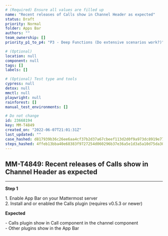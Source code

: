 ```yaml
---
# (Required) Ensure all values are filled up
name: "Recent releases of Calls show in Channel Header as expected"
status: Draft
priority: Normal
folder: Apps Bar
authors: ""
team_ownership: []
priority_p1_to_p4: "P3 - Deep Functions (Do extensive scenarios work?)"

# (Optional)
location: null
component: null
tags: []
labels: []

# (Optional) Test type and tools
cypress: null
detox: null
mmctl: null
playwright: null
rainforest: []
manual_test_environments: []

# Do not change
id: 23668194
key: MM-T4849
created_on: "2022-06-07T21:01:31Z"
last_updated: ""
case_hashed: d817939b36c26ee6aa4cf37b2d37a67cbeef113d2d0f9a973dc8919e7709999ee101deaaa41504d0c6536f5ab0b0f8eb
steps_hashed: 4ffeb13bba40e68383f9727254d060296b37e36a5e1d3a5a10d75da30db7e84a4b07be27963f4dd4425edfe5ecd19752
---
```


<!-- (Auto-generated) Based on frontmatter's "key" and "name" -->

## MM-T4849: Recent releases of Calls show in Channel Header as expected

---

**Step 1**

1\. Enable App Bar on your Mattermost server\
2\. Install and or enabled the Calls plugin (requires v0.5.3 or newer)

**Expected**

\- Calls plugin show in Call component in the channel component\
\- Other plugins show in the App Bar
